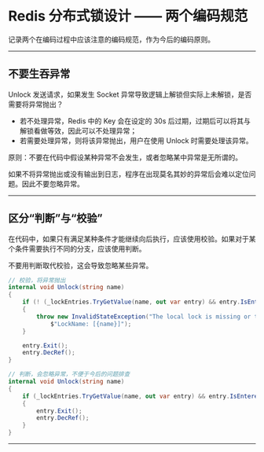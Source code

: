 # Redis 分布式锁设计 —— 两个编码规范


记录两个在编码过程中应该注意的编码规范，作为今后的编码原则。

---

## 不要生吞异常

Unlock 发送请求，如果发生 Socket 异常导致逻辑上解锁但实际上未解锁，是否需要将异常抛出？

- 若不处理异常，Redis 中的 Key 会在设定的 30s 后过期，过期后可以将其与解锁看做等效，因此可以不处理异常；
- 若需要处理异常，则将该异常抛出，用户在使用 Unlock 时需要处理该异常。

原则：不要在代码中假设某种异常不会发生，或者忽略某中异常是无所谓的。

如果不将异常抛出或没有输出到日志，程序在出现莫名其妙的异常后会难以定位问题。因此不要忽略异常。

---

## 区分“判断”与“校验”

在代码中，如果只有满足某种条件才能继续向后执行，应该使用校验。如果对于某个条件需要执行不同的分支，应该使用判断。

不要用判断取代校验，这会导致忽略某些异常。

``` csharp
// 校验，将异常抛出
internal void Unlock(string name)
{
    if (! (_lockEntries.TryGetValue(name, out var entry) && entry.IsEntered()))
    {
        throw new InvalidStateException("The local lock is missing or the local lock is not held by the current thread. " +
            $"LockName: [{name}]");
    }

    entry.Exit();
    entry.DecRef();
}
```

``` csharp
// 判断，会忽略异常，不便于今后的问题排查
internal void Unlock(string name)
{
    if (_lockEntries.TryGetValue(name, out var entry) && entry.IsEntered())
    {
        entry.Exit();
        entry.DecRef();
    }
}
```

---

